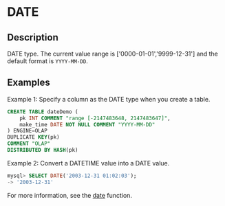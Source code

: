 # DATE

## Description

DATE type. The current value range is ['0000-01-01','9999-12-31'] and the default format is `YYYY-MM-DD`.

## Examples

Example 1: Specify a column as the DATE type when you create a table.

```SQL
CREATE TABLE dateDemo (
    pk INT COMMENT "range [-2147483648, 2147483647]",
    make_time DATE NOT NULL COMMENT "YYYY-MM-DD"
) ENGINE=OLAP 
DUPLICATE KEY(pk)
COMMENT "OLAP"
DISTRIBUTED BY HASH(pk)
```

Example 2: Convert a DATETIME value into a DATE value.

```sql
mysql> SELECT DATE('2003-12-31 01:02:03');
-> '2003-12-31'
```

For more information, see the [date](../../sql-functions/date-time-functions/date.md) function.
